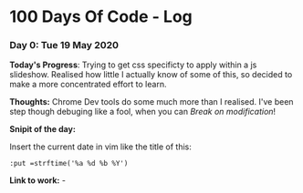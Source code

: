 # 100 Days Of Code - Log

### Day 0: Tue 19 May 2020

**Today's Progress**: Trying to get css specificty to apply within a js slideshow. Realised how little I actually know of some of this, so decided to make a more concentrated effort to learn.

**Thoughts:** Chrome Dev tools do some much more than I realised. I've been step though debuging like a fool, when you can  *Break on modification*!  

**Snipit of the day:**

Insert the current date in vim like the title of this:

    :put =strftime('%a %d %b %Y')

**Link to work:** -
